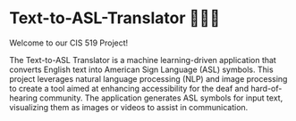 # Text-to-ASL-Translator 🧏‍♂️🤟

Welcome to our CIS 519 Project!

The Text-to-ASL Translator is a machine learning-driven application that converts English text into American Sign Language (ASL) symbols. This project leverages natural language processing (NLP) and image processing to create a tool aimed at enhancing accessibility for the deaf and hard-of-hearing community. The application generates ASL symbols for input text, visualizing them as images or videos to assist in communication.
